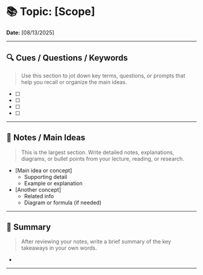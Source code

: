 # 📚 Topic: [Scope]
**Date:** [08/13/2025]  

---

## 🔍 Cues / Questions / Keywords
> Use this section to jot down key terms, questions, or prompts that help you recall or organize the main ideas.

- [ ]
- [ ]
- [ ]
- [ ]

---

## 📖 Notes / Main Ideas
> This is the largest section. Write detailed notes, explanations, diagrams, or bullet points from your lecture, reading, or research.

- [Main idea or concept]
  - Supporting detail
  - Example or explanation
- [Another concept]
  - Related info
  - Diagram or formula (if needed)

---

## 🧠 Summary
> After reviewing your notes, write a brief summary of the key takeaways in your own words.


- 

---
